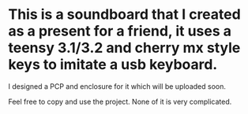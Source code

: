# This is a soundboard that I created as a present for a friend, it uses a teensy 3.1/3.2 and cherry mx style keys to imitate a usb keyboard.
I designed a PCP and enclosure for it which will be uploaded soon.

Feel free to copy and use the project. None of it is very complicated.
